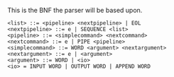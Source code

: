 This is the BNF the parser will be based upon.


```BNF
<list> ::= <pipeline> <nextpipeline> | EOL
<nextpipeline> ::= e | SEQUENCE <list>
<pipeline> ::= <simplecommand> <nextcommand>
<nextcommand> ::= e | PIPE <pipeline>
<simplecommand> ::= WORD <argument> <nextargument>
<nextargument> ::= e | <argument>
<argument> ::= WORD | <io>
<io> = INPUT WORD | OUTPUT WORD | APPEND WORD
```

